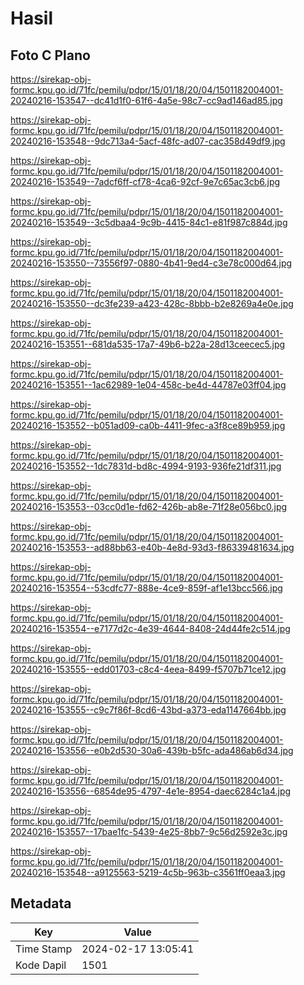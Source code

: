# Hasil

## Foto C Plano

https://sirekap-obj-formc.kpu.go.id/71fc/pemilu/pdpr/15/01/18/20/04/1501182004001-20240216-153547--dc41d1f0-61f6-4a5e-98c7-cc9ad146ad85.jpg

https://sirekap-obj-formc.kpu.go.id/71fc/pemilu/pdpr/15/01/18/20/04/1501182004001-20240216-153548--9dc713a4-5acf-48fc-ad07-cac358d49df9.jpg

https://sirekap-obj-formc.kpu.go.id/71fc/pemilu/pdpr/15/01/18/20/04/1501182004001-20240216-153549--7adcf6ff-cf78-4ca6-92cf-9e7c65ac3cb6.jpg

https://sirekap-obj-formc.kpu.go.id/71fc/pemilu/pdpr/15/01/18/20/04/1501182004001-20240216-153549--3c5dbaa4-9c9b-4415-84c1-e81f987c884d.jpg

https://sirekap-obj-formc.kpu.go.id/71fc/pemilu/pdpr/15/01/18/20/04/1501182004001-20240216-153550--73556f97-0880-4b41-9ed4-c3e78c000d64.jpg

https://sirekap-obj-formc.kpu.go.id/71fc/pemilu/pdpr/15/01/18/20/04/1501182004001-20240216-153550--dc3fe239-a423-428c-8bbb-b2e8269a4e0e.jpg

https://sirekap-obj-formc.kpu.go.id/71fc/pemilu/pdpr/15/01/18/20/04/1501182004001-20240216-153551--681da535-17a7-49b6-b22a-28d13ceecec5.jpg

https://sirekap-obj-formc.kpu.go.id/71fc/pemilu/pdpr/15/01/18/20/04/1501182004001-20240216-153551--1ac62989-1e04-458c-be4d-44787e03ff04.jpg

https://sirekap-obj-formc.kpu.go.id/71fc/pemilu/pdpr/15/01/18/20/04/1501182004001-20240216-153552--b051ad09-ca0b-4411-9fec-a3f8ce89b959.jpg

https://sirekap-obj-formc.kpu.go.id/71fc/pemilu/pdpr/15/01/18/20/04/1501182004001-20240216-153552--1dc7831d-bd8c-4994-9193-936fe21df311.jpg

https://sirekap-obj-formc.kpu.go.id/71fc/pemilu/pdpr/15/01/18/20/04/1501182004001-20240216-153553--03cc0d1e-fd62-426b-ab8e-71f28e056bc0.jpg

https://sirekap-obj-formc.kpu.go.id/71fc/pemilu/pdpr/15/01/18/20/04/1501182004001-20240216-153553--ad88bb63-e40b-4e8d-93d3-f86339481634.jpg

https://sirekap-obj-formc.kpu.go.id/71fc/pemilu/pdpr/15/01/18/20/04/1501182004001-20240216-153554--53cdfc77-888e-4ce9-859f-af1e13bcc566.jpg

https://sirekap-obj-formc.kpu.go.id/71fc/pemilu/pdpr/15/01/18/20/04/1501182004001-20240216-153554--e7177d2c-4e39-4644-8408-24d44fe2c514.jpg

https://sirekap-obj-formc.kpu.go.id/71fc/pemilu/pdpr/15/01/18/20/04/1501182004001-20240216-153555--edd01703-c8c4-4eea-8499-f5707b71ce12.jpg

https://sirekap-obj-formc.kpu.go.id/71fc/pemilu/pdpr/15/01/18/20/04/1501182004001-20240216-153555--c9c7f86f-8cd6-43bd-a373-eda1147664bb.jpg

https://sirekap-obj-formc.kpu.go.id/71fc/pemilu/pdpr/15/01/18/20/04/1501182004001-20240216-153556--e0b2d530-30a6-439b-b5fc-ada486ab6d34.jpg

https://sirekap-obj-formc.kpu.go.id/71fc/pemilu/pdpr/15/01/18/20/04/1501182004001-20240216-153556--6854de95-4797-4e1e-8954-daec6284c1a4.jpg

https://sirekap-obj-formc.kpu.go.id/71fc/pemilu/pdpr/15/01/18/20/04/1501182004001-20240216-153557--17bae1fc-5439-4e25-8bb7-9c56d2592e3c.jpg

https://sirekap-obj-formc.kpu.go.id/71fc/pemilu/pdpr/15/01/18/20/04/1501182004001-20240216-153548--a9125563-5219-4c5b-963b-c3561ff0eaa3.jpg


## Metadata

| Key        | Value               |
| ---------- | ------------------- |
| Time Stamp | 2024-02-17 13:05:41 |
| Kode Dapil | 1501                |



